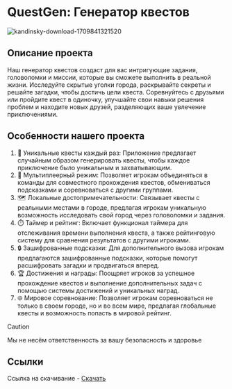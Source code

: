 # QuestGen: Генератор квестов
![kandinsky-download-1709841321520](https://github.com/AriSenter/ReadmeL/assets/131374997/ab16708a-98dd-4916-b780-229dd8198c78)
## Описание проекта
Наш генератор квестов создаст для вас интригующие задания, головоломки и миссии, которые вы сможете выполнить в реальной жизни. Исследуйте скрытые уголки города, раскрывайте секреты и решайте загадки, чтобы достичь цели квеста.
Соревнуйтесь с друзьями или пройдите квест в одиночку, улучшайте свои навыки решения проблем и находите новых друзей, разделяющих ваше увлечение приключениями.
## Особенности нашего  проекта
1. 🎲 Уникальные квесты каждый раз: Приложение предлагает случайным образом генерировать квесты, чтобы каждое приключение было уникальным и захватывающим.
2. 🤝 Мультиплеерный режим: Позволяет игрокам объединяться в команды для совместного прохождения квестов, обмениваться подсказками и соревноваться с другими группами.
3. 🗺️ Локальные достопримечательности: Связывает квесты с реальными местами в городе, предлагая игрокам уникальную возможность исследовать свой город через головоломки и задания.
4. ⏱️ Таймер и рейтинг: Включает функционал таймера для отслеживания времени выполнения квеста, а также рейтинговую систему для сравнения результатов с другими игроками.
5. 🔒 Зашифрованные подсказки: Для дополнительного вызова игрокам предлагаются зашифрованные подсказки, которые помогут расшифровать загадки и продвигаться вперед.
6. 🏆 Достижения и награды: Поощряет игроков за успешное прохождение квестов и выполнение дополнительных задач с помощью системы достижений и уникальных наград.
7. 🌐 Мировое соревнование: Позволяет игрокам соревноваться не только в своем городе, но и во всем мире, предлагая глобальные квесты и возможность попасть в мировой рейтинг.
> [!CAUTION]
> Мы не несём ответственность за вашу безопасность и здоровье
## Ссылки
Ссылка на скачивание - [Скачать](https://github.com/AriSenter/ReadmeL)

